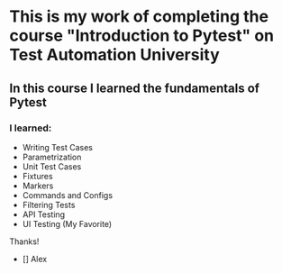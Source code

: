 # This is my work of completing the course "Introduction to Pytest" on Test Automation University

## In this course I learned the fundamentals of Pytest
### I learned: 
- Writing Test Cases
- Parametrization
- Unit Test Cases
- Fixtures
- Markers
- Commands and Configs
- Filtering Tests
- API Testing
- UI Testing (My Favorite)

Thanks! 

- [] Alex
